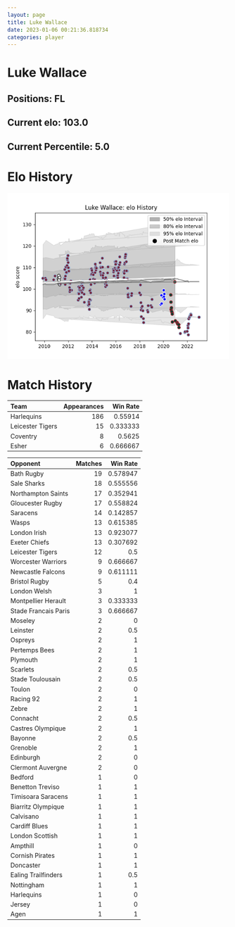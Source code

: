 ```yaml
---  
layout: page  
title: Luke Wallace  
date: 2023-01-06 00:21:36.818734  
categories: player  
---
```

# Luke Wallace

## Positions: FL

## Current elo: 103.0

## Current Percentile: 5.0

# Elo History


![elo history](history_LukeWallace.png)
# Match History


| Team             |   Appearances |   Win Rate |
|:-----------------|--------------:|-----------:|
| Harlequins       |           186 |   0.55914  |
| Leicester Tigers |            15 |   0.333333 |
| Coventry         |             8 |   0.5625   |
| Esher            |             6 |   0.666667 |

| Opponent             |   Matches |   Win Rate |
|:---------------------|----------:|-----------:|
| Bath Rugby           |        19 |   0.578947 |
| Sale Sharks          |        18 |   0.555556 |
| Northampton Saints   |        17 |   0.352941 |
| Gloucester Rugby     |        17 |   0.558824 |
| Saracens             |        14 |   0.142857 |
| Wasps                |        13 |   0.615385 |
| London Irish         |        13 |   0.923077 |
| Exeter Chiefs        |        13 |   0.307692 |
| Leicester Tigers     |        12 |   0.5      |
| Worcester Warriors   |         9 |   0.666667 |
| Newcastle Falcons    |         9 |   0.611111 |
| Bristol Rugby        |         5 |   0.4      |
| London Welsh         |         3 |   1        |
| Montpellier Herault  |         3 |   0.333333 |
| Stade Francais Paris |         3 |   0.666667 |
| Moseley              |         2 |   0        |
| Leinster             |         2 |   0.5      |
| Ospreys              |         2 |   1        |
| Pertemps Bees        |         2 |   1        |
| Plymouth             |         2 |   1        |
| Scarlets             |         2 |   0.5      |
| Stade Toulousain     |         2 |   0.5      |
| Toulon               |         2 |   0        |
| Racing 92            |         2 |   1        |
| Zebre                |         2 |   1        |
| Connacht             |         2 |   0.5      |
| Castres Olympique    |         2 |   1        |
| Bayonne              |         2 |   0.5      |
| Grenoble             |         2 |   1        |
| Edinburgh            |         2 |   0        |
| Clermont Auvergne    |         2 |   0        |
| Bedford              |         1 |   0        |
| Benetton Treviso     |         1 |   1        |
| Timisoara Saracens   |         1 |   1        |
| Biarritz Olympique   |         1 |   1        |
| Calvisano            |         1 |   1        |
| Cardiff Blues        |         1 |   1        |
| London Scottish      |         1 |   1        |
| Ampthill             |         1 |   0        |
| Cornish Pirates      |         1 |   1        |
| Doncaster            |         1 |   1        |
| Ealing Trailfinders  |         1 |   0.5      |
| Nottingham           |         1 |   1        |
| Harlequins           |         1 |   0        |
| Jersey               |         1 |   0        |
| Agen                 |         1 |   1        |